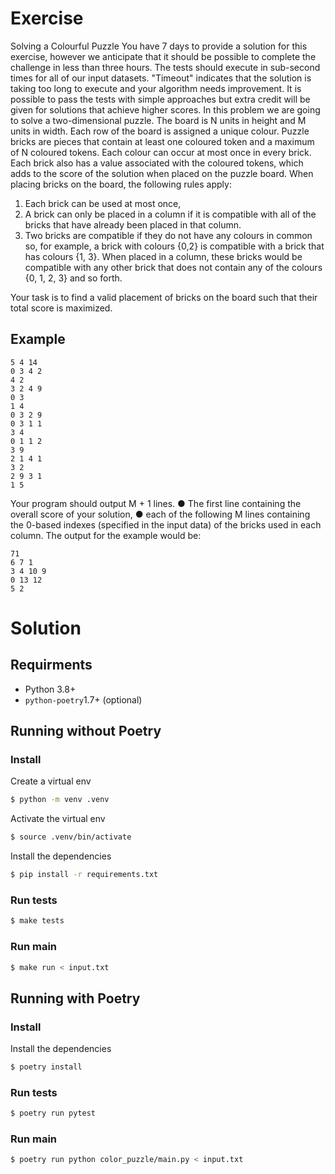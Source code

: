 # Exercise

Solving a Colourful Puzzle
You have 7 days to provide a solution for this exercise, however we anticipate that it should be
possible to complete the challenge in less than three hours. The tests should execute in
sub-second times for all of our input datasets. "Timeout" indicates that the solution is taking too long
to execute and your algorithm needs improvement. It is possible to pass the tests with simple
approaches but extra credit will be given for solutions that achieve higher scores.
In this problem we are going to solve a two-dimensional puzzle.
The board is N units in height and M units in width. Each row of the board is assigned a unique
colour. Puzzle bricks are pieces that contain at least one coloured token and a maximum of N
coloured tokens. Each colour can occur at most once in every brick. Each brick also has a value
associated with the coloured tokens, which adds to the score of the solution when placed on the
puzzle board.
When placing bricks on the board, the following rules apply:

1. Each brick can be used at most once,
2. A brick can only be placed in a column if it is compatible with all of the bricks that have
already been placed in that column.
3. Two bricks are compatible if they do not have any colours in common so, for example, a
brick with colours {0,2} is compatible with a brick that has colours {1, 3}. When placed in a
column, these bricks would be compatible with any other brick that does not contain any of
the colours {0, 1, 2, 3} and so forth.

Your task is to find a valid placement of bricks on the board such that their total score is
maximized.

## Example

```
5 4 14
0 3 4 2
4 2
3 2 4 9
0 3
1 4
0 3 2 9
0 3 1 1
3 4
0 1 1 2
3 9
2 1 4 1
3 2
2 9 3 1
1 5
```

Your program should output M + 1 lines.
● The first line containing the overall score of your solution,
● each of the following M lines containing the 0-based indexes (specified in the input data) of
the bricks used in each column.
The output for the example would be:

```
71
6 7 1
3 4 10 9
0 13 12
5 2
```

# Solution

## Requirments

- Python 3.8+
- `python-poetry`1.7+ (optional)

## Running without Poetry

### Install

Create a virtual env
```bash
$ python -m venv .venv
```

Activate the virtual env
```bash
$ source .venv/bin/activate
```

Install the dependencies
```bash
$ pip install -r requirements.txt
```

### Run tests

```bash
$ make tests
```

### Run main

```bash
$ make run < input.txt
```

## Running with Poetry

### Install

Install the dependencies
```bash
$ poetry install
```

### Run tests

```bash
$ poetry run pytest
```

### Run main

```bash
$ poetry run python color_puzzle/main.py < input.txt
```
